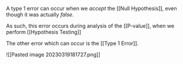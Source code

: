 A type 1 error can occur when we *accept* the [[Null Hypothesis]], even though it was actually *false*.


As such, this error occurs during analysis of the [[P-value]], when we perform [[Hypothesis Testing]]

The other error which can occur is the [[Type 1 Error]].


![[Pasted image 20230319181727.png]]
